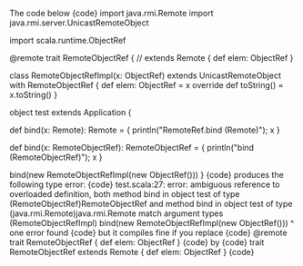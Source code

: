 The code below
{code}
import java.rmi.Remote
import java.rmi.server.UnicastRemoteObject

import scala.runtime.ObjectRef

@remote
trait RemoteObjectRef { // extends Remote {
  def elem: ObjectRef
}

class RemoteObjectRefImpl(x: ObjectRef)
extends UnicastRemoteObject with RemoteObjectRef {
  def elem: ObjectRef = x
  override def toString() = x.toString()
}

object test extends Application {

  def bind(x: Remote): Remote = {
    println("RemoteRef.bind (Remote)"); x
  }

  def bind(x: RemoteObjectRef): RemoteObjectRef = {
    println("bind (RemoteObjectRef)"); x
  }

  bind(new RemoteObjectRefImpl(new ObjectRef()))
}
{code}
produces the following type error:
{code}
test.scala:27: error: ambiguous reference to overloaded definition,
both method bind in object test of type (RemoteObjectRef)RemoteObjectRef
and  method bind in object test of type (java.rmi.Remote)java.rmi.Remote
match argument types (RemoteObjectRefImpl)
  bind(new RemoteObjectRefImpl(new ObjectRef()))
  ^
one error found
{code}
but it compiles fine if you replace
{code}
@remote
trait RemoteObjectRef { def elem: ObjectRef }
{code}
by
{code}
trait RemoteObjectRef extends Remote { def elem: ObjectRef }
{code}

